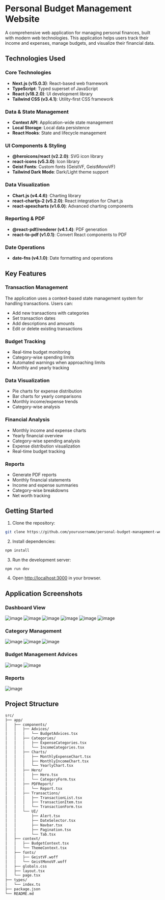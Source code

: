 # Personal Budget Management Website

A comprehensive web application for managing personal finances, built with modern web technologies. This application helps users track their income and expenses, manage budgets, and visualize their financial data.

## Technologies Used

### Core Technologies

- **Next.js (v15.0.3)**: React-based web framework
- **TypeScript**: Typed superset of JavaScript
- **React (v18.2.0)**: UI development library
- **Tailwind CSS (v3.4.1)**: Utility-first CSS framework

### Data & State Management

- **Context API**: Application-wide state management
- **Local Storage**: Local data persistence
- **React Hooks**: State and lifecycle management

### UI Components & Styling

- **@heroicons/react (v2.2.0)**: SVG icon library
- **react-icons (v5.3.0)**: Icon library
- **Geist Fonts**: Custom fonts (GeistVF, GeistMonoVF)
- **Tailwind Dark Mode**: Dark/Light theme support

### Data Visualization

- **Chart.js (v4.4.6)**: Charting library
- **react-chartjs-2 (v5.2.0)**: React integration for Chart.js
- **react-apexcharts (v1.6.0)**: Advanced charting components

### Reporting & PDF

- **@react-pdf/renderer (v4.1.4)**: PDF generation
- **react-to-pdf (v1.0.1)**: Convert React components to PDF

### Date Operations

- **date-fns (v4.1.0)**: Date formatting and operations

## Key Features

### Transaction Management

The application uses a context-based state management system for handling transactions. Users can:

- Add new transactions with categories
- Set transaction dates
- Add descriptions and amounts
- Edit or delete existing transactions

### Budget Tracking

- Real-time budget monitoring
- Category-wise spending limits
- Automated warnings when approaching limits
- Monthly and yearly tracking

### Data Visualization

- Pie charts for expense distribution
- Bar charts for yearly comparisons
- Monthly income/expense trends
- Category-wise analysis

### Financial Analysis

- Monthly income and expense charts
- Yearly financial overview
- Category-wise spending analysis
- Expense distribution visualization
- Real-time budget tracking

### Reports

- Generate PDF reports
- Monthly financial statements
- Income and expense summaries
- Category-wise breakdowns
- Net worth tracking

## Getting Started

1. Clone the repository:

```bash
git clone https://github.com/yourusername/personal-budget-management-website.git
```

2. Install dependencies:

```bash
npm install
```

3. Run the development server:

```bash
npm run dev
```

4. Open [http://localhost:3000](http://localhost:3000) in your browser.


## Application Screenshots

### Dashboard View
![image](https://github.com/user-attachments/assets/3b0d524c-c3c1-4d41-be98-5b5241f44c5f)
![image](https://github.com/user-attachments/assets/12becd94-b524-40b4-8e21-e19ac0db8485)
![image](https://github.com/user-attachments/assets/68ccfadc-eaed-46ef-9082-d37160f31b54)
![image](https://github.com/user-attachments/assets/7ef6c11f-1d7e-442f-9d60-fbe2c39cb552)
![image](https://github.com/user-attachments/assets/6f8fdc50-0e7e-4fcf-8de8-096ba24dcbd4)
![image](https://github.com/user-attachments/assets/4cdbc07d-763e-4bf3-9673-b668cff8af15)

### Category Management
![image](https://github.com/user-attachments/assets/9e9db290-a172-40be-a515-9cbefd1e8f86)
![image](https://github.com/user-attachments/assets/89a86228-f4ec-4957-88ab-64d6844159e9)
![image](https://github.com/user-attachments/assets/7e4fc8c0-6238-4250-a3d1-3991d43f577c)


### Budget Management Advices
![image](https://github.com/user-attachments/assets/4914bb1d-cb25-4c4a-a732-149e755f5e80)
![image](https://github.com/user-attachments/assets/edce04fa-049e-4363-8d0a-bbb9bd1627e6)


### Reports
![image](https://github.com/user-attachments/assets/fa0662f7-00d9-4b7a-a7a2-6d5cbcdf1eb6)





## Project Structure

```bash
src/
├── app/
│   ├── components/
│   │   ├── Advices/
│   │   │   └── BudgetAdvices.tsx
│   │   ├── Categories/
│   │   │   ├── ExpenseCategories.tsx
│   │   │   └── IncomeCategories.tsx
│   │   ├── Charts/
│   │   │   ├── MonthlyExpenseChart.tsx
│   │   │   ├── MonthlyIncomeChart.tsx
│   │   │   └── YearlyChart.tsx
│   │   ├── Hero/
│   │   │   ├── Hero.tsx
│   │   │   └── CategoryForm.tsx
│   │   ├── PDFReport/
│   │   │   └── Report.tsx
│   │   ├── Transactions/
│   │   │   ├── TransactionList.tsx
│   │   │   ├── TransactionItem.tsx
│   │   │   └── TransactionForm.tsx
│   │   └── UI/
│   │       ├── Alert.tsx
│   │       ├── DateSelector.tsx
│   │       ├── Navbar.tsx
│   │       ├── Pagination.tsx
│   │       └── Tab.tsx
│   ├── context/
│   │   ├── BudgetContext.tsx
│   │   └── ThemeContext.tsx
│   ├── fonts/
│   │   ├── GeistVF.woff
│   │   └── GeistMonoVF.woff
│   ├── globals.css
│   ├── layout.tsx
│   └── page.tsx
├── types/
│   └── index.ts
├── package.json
└── README.md
```
